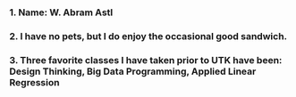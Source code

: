 ### 1. Name: W. Abram Astl
### 2. I have no pets, but I do enjoy the occasional good sandwich.
### 3. Three favorite classes I have taken prior to UTK have been: Design Thinking, Big Data Programming, Applied Linear Regression
